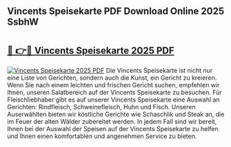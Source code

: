 ## Vincents Speisekarte PDF Download Online 2025 SsbhW

# <h2><a href="http://gceesce.nevu.top/?p=Vincents+Speisekarte">🔗 👉🔴 Vincents Speisekarte 2025 PDF</a></h2>

[![Vincents Speisekarte 2025 PDF](https://i.imgur.com/dBaPXMq.png)](http://gceesce.nevu.top/?p=Vincents+Speisekarte)
Die Vincents Speisekarte ist nicht nur eine Liste von Gerichten, sondern auch die Kunst, ein Gericht zu kreieren. Wenn Sie nach einem leichten und frischen Gericht suchen, empfehlen wir Ihnen, unseren Salatbereich auf der Vincents Speisekarte zu besuchen. Für Fleischliebhaber gibt es auf unserer Vincents Speisekarte eine Auswahl an Gerichten: Rindfleisch, Schweinefleisch, Huhn und Fisch. Unseren Auserwählten bieten wir köstliche Gerichte wie Schaschlik und Steak an, die im Feuer der alten Wälder zubereitet werden. In jedem Fall sind wir bereit, Ihnen bei der Auswahl der Speisen auf der Vincents Speisekarte zu helfen und Ihnen einen komfortablen und angenehmen Service zu bieten.
